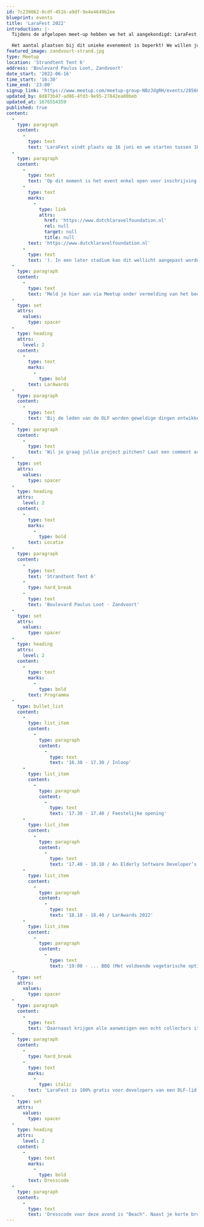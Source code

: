 ```yaml
---
id: 7c239062-0cdf-451b-a9df-9e4e4649b2ee
blueprint: events
title: 'LaraFest 2022'
introduction: |-
  Tijdens de afgelopen meet-up hebben we het al aangekondigd: LaraFest! Op 16 juni a.s. organiseren we vanuit de DLF voor onze leden een feestje. Wat kan je verwachten; muziek, hapjes, drankjes, een paar Laravel talks en vooral veel gezelligheid aan het strand van Zandvoort nu dat weer kan en mag!

  Het aantal plaatsen bij dit unieke evenement is beperkt! We willen jullie daarom alvast vragen om je agenda te reserveren voor dit feestje als je erbij wilt zijn!
featured_image: zandvoort-strand.jpg
type: Meetup
location: 'Strandtent Tent 6'
address: 'Boulevard Paulus Loot, Zandvoort'
date_start: '2022-06-16'
time_start: '16:30'
time_end: '23:00'
signup_link: 'https://www.meetup.com/meetup-group-NBzJdgRH/events/285689702/'
updated_by: 8d873b47-ad86-4fd3-9e95-27842ea80beb
updated_at: 1676554359
published: true
content:
  -
    type: paragraph
    content:
      -
        type: text
        text: 'LaraFest vindt plaats op 16 juni en we starten tussen 16:30 en 17:00 uur en we eindigen aan het eind van de avond. Om het een echt feestelijk tintje te geven, vindt het event op het strand in Zandvoort plaats (op loopafstand van het station).'
  -
    type: paragraph
    content:
      -
        type: text
        text: 'Op dit moment is het event enkel open voor inschrijving voor leden van de Dutch Laravel Foundation ('
      -
        type: text
        marks:
          -
            type: link
            attrs:
              href: 'https://www.dutchlaravelfoundation.nl'
              rel: null
              target: null
              title: null
        text: 'https://www.dutchlaravelfoundation.nl'
      -
        type: text
        text: '). In een later stadium kan dit wellicht aangepast worden. LaraFest is 100% gratis voor developers van de Dutch Laravel Foundation leden!'
  -
    type: paragraph
    content:
      -
        type: text
        text: 'Meld je hier aan via Meetup onder vermelding van het bedrijf namens wie je komt. We hebben ook alvast weer een apart Slack kanaal gemaakt, waarin je kunt aangeven dat je bij het event aanwezig bent! Tot 16 juni!'
  -
    type: set
    attrs:
      values:
        type: spacer
  -
    type: heading
    attrs:
      level: 2
    content:
      -
        type: text
        marks:
          -
            type: bold
        text: LarAwards
  -
    type: paragraph
    content:
      -
        type: text
        text: 'Bij de leden van de DLF worden geweldige dingen ontwikkeld met Laravel! Graag nodigen we alle leden uit om zich aan te melden om tijdens LaraFest een Laravel project uit te lichten waar men trots op is. Vertel in een korte presentatie van 10 minuten wat jullie project bijzonder maakt en welke technische uitdagingen daarbij moesten worden getackled en maak kans op de eerste LarAward, een publieksprijs van de Dutch Laravel Foundation.'
  -
    type: paragraph
    content:
      -
        type: text
        text: 'Wil je graag jullie project pitchen? Laat een comment achter of neem contact op via onze Slack kanalen!'
  -
    type: set
    attrs:
      values:
        type: spacer
  -
    type: heading
    attrs:
      level: 2
    content:
      -
        type: text
        marks:
          -
            type: bold
        text: Locatie
  -
    type: paragraph
    content:
      -
        type: text
        text: 'Strandtent Tent 6'
      -
        type: hard_break
      -
        type: text
        text: 'Boulevard Paulus Loot · Zandvoort'
  -
    type: set
    attrs:
      values:
        type: spacer
  -
    type: heading
    attrs:
      level: 2
    content:
      -
        type: text
        marks:
          -
            type: bold
        text: Programma
  -
    type: bullet_list
    content:
      -
        type: list_item
        content:
          -
            type: paragraph
            content:
              -
                type: text
                text: '16.30 - 17.30 / Inloop'
      -
        type: list_item
        content:
          -
            type: paragraph
            content:
              -
                type: text
                text: '17.30 - 17.40 / Feestelijke opening'
      -
        type: list_item
        content:
          -
            type: paragraph
            content:
              -
                type: text
                text: '17.40 - 18.10 / An Elderly Software Developer’s Long Journey through Technology (subtitle "A life in 30 minutes") by Mark Baker of Recharge.com'
      -
        type: list_item
        content:
          -
            type: paragraph
            content:
              -
                type: text
                text: '18.10 - 18.40 / LarAwards 2022'
      -
        type: list_item
        content:
          -
            type: paragraph
            content:
              -
                type: text
                text: '19:00 - ... BBQ (Met voldoende vegetarische opties!) & DJ voor het eerste LaraFest strandfeest!'
  -
    type: set
    attrs:
      values:
        type: spacer
  -
    type: paragraph
    content:
      -
        type: text
        text: 'Daarnaast krijgen alle aanwezigen een echt collectors item cadeau. Wat dat wordt verklappen we uiteraard nog niet.'
  -
    type: paragraph
    content:
      -
        type: hard_break
      -
        type: text
        marks:
          -
            type: italic
        text: 'LaraFest is 100% gratis voor developers van een DLF-lid!'
  -
    type: set
    attrs:
      values:
        type: spacer
  -
    type: heading
    attrs:
      level: 2
    content:
      -
        type: text
        marks:
          -
            type: bold
        text: Dresscode
  -
    type: paragraph
    content:
      -
        type: text
        text: 'Dresscode voor deze avond is "Beach". Naast je korte broek kan je natuurlijk ook je zwembroek meenemen!'
---
```


